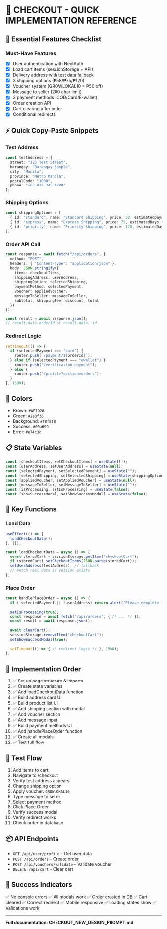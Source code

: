 # 🛒 CHECKOUT - QUICK IMPLEMENTATION REFERENCE

## 🎯 Essential Features Checklist

### Must-Have Features
- [x] User authentication with NextAuth
- [x] Load cart items (sessionStorage + API)
- [x] Delivery address with test data fallback
- [x] 3 shipping options (₱58/₱75/₱120)
- [x] Voucher system (GROWLOKAL10 = ₱50 off)
- [x] Message to seller (200 char limit)
- [x] 3 payment methods (COD/Card/E-wallet)
- [x] Order creation API
- [x] Cart clearing after order
- [x] Conditional redirects

## ⚡ Quick Copy-Paste Snippets

### Test Address
```typescript
const testAddress = {
  street: "123 Test Street",
  barangay: "Barangay Sample",
  city: "Manila",
  province: "Metro Manila",
  postalCode: "1000",
  phone: "+63 912 345 6789"
};
```

### Shipping Options
```typescript
const shippingOptions = [
  { id: "standard", name: "Standard Shipping", price: 58, estimatedDays: "3-5 business days" },
  { id: "express", name: "Express Shipping", price: 75, estimatedDays: "2-3 business days" },
  { id: "priority", name: "Priority Shipping", price: 120, estimatedDays: "1-2 business days" }
];
```

### Order API Call
```typescript
const response = await fetch("/api/orders", {
  method: "POST",
  headers: { "Content-Type": "application/json" },
  body: JSON.stringify({
    items: checkoutItems,
    shippingAddress: userAddress,
    shippingOption: selectedShipping,
    paymentMethod: selectedPayment,
    voucher: appliedVoucher,
    messageToSeller: messageToSeller,
    subtotal, shippingFee, discount, total
  })
});

const result = await response.json();
// result.data.orderId or result.data._id
```

### Redirect Logic
```typescript
setTimeout(() => {
  if (selectedPayment === "card") {
    router.push(`/payment/${orderId}`);
  } else if (selectedPayment === "ewallet") {
    router.push("/verification-payment");
  } else {
    router.push("/profile?section=orders");
  }
}, 1500);
```

## 🎨 Colors
- Brown: `#AF7928`
- Green: `#2e3f36`
- Background: `#f8f8f8`
- Success: `#00a699`
- Error: `#e74c3c`

## 📋 State Variables
```typescript
const [checkoutItems, setCheckoutItems] = useState([]);
const [userAddress, setUserAddress] = useState(null);
const [selectedPayment, setSelectedPayment] = useState("");
const [selectedShipping, setSelectedShipping] = useState(shippingOptions[0]);
const [appliedVoucher, setAppliedVoucher] = useState(null);
const [messageToSeller, setMessageToSeller] = useState("");
const [isProcessing, setIsProcessing] = useState(false);
const [showSuccessModal, setShowSuccessModal] = useState(false);
```

## 🔧 Key Functions

### Load Data
```typescript
useEffect(() => {
  loadCheckoutData();
}, []);

const loadCheckoutData = async () => {
  const storedCart = sessionStorage.getItem("checkoutCart");
  if (storedCart) setCheckoutItems(JSON.parse(storedCart));
  setUserAddress(testAddress); // fallback
  // Fetch real data if session exists
};
```

### Place Order
```typescript
const handlePlaceOrder = async () => {
  if (!selectedPayment || !userAddress) return alert("Please complete form");
  
  setIsProcessing(true);
  const response = await fetch("/api/orders", { /* ... */ });
  const result = await response.json();
  
  await clearCart();
  sessionStorage.removeItem("checkoutCart");
  setShowSuccessModal(true);
  
  setTimeout(() => { /* redirect logic */ }, 1500);
};
```

## 🚀 Implementation Order
1. ✅ Set up page structure & imports
2. ✅ Create state variables
3. ✅ Add loadCheckoutData function
4. ✅ Build address card UI
5. ✅ Build product list UI
6. ✅ Add shipping section with modal
7. ✅ Add voucher section
8. ✅ Add message input
9. ✅ Build payment methods UI
10. ✅ Add handlePlaceOrder function
11. ✅ Create all modals
12. ✅ Test full flow

## 🧪 Test Flow
1. Add items to cart
2. Navigate to /checkout
3. Verify test address appears
4. Change shipping option
5. Apply voucher: `GROWLOKAL10`
6. Type message to seller
7. Select payment method
8. Click Place Order
9. Verify success modal
10. Verify redirect works
11. Check order in database

## 📦 API Endpoints
- `GET /api/user/profile` - Get user data
- `POST /api/orders` - Create order
- `POST /api/vouchers/validate` - Validate voucher
- `DELETE /api/cart` - Clear cart

## 🎯 Success Indicators
✅ No console errors
✅ All modals work
✅ Order created in DB
✅ Cart cleared
✅ Correct redirect
✅ Mobile responsive
✅ Loading states show
✅ Validations work

---

**Full documentation: CHECKOUT_NEW_DESIGN_PROMPT.md**
